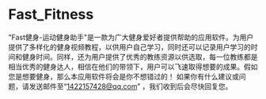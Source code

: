 # Fast_Fitness
"Fast健身-运动健身助手"是一款为广大健身爱好者提供帮助的应用软件。为用户提供了多样化的健身视频教程，以供用户自己学习，同时还可以记录用户学习的时间和健身时间。同样，还为用户提供了优秀的教练资源以供选取，每一位教练都是相当优秀的健身达人，相信在他们的带领下，用户可以飞速取得想要的成果。假如您是想要健身，那么本应用软件将会是你不想错过的！
如果你有什么建议或问题，请发送邮件至“1422157428@qq.com” ，我们收到后会尽快回复您。
